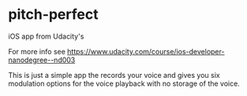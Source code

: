 # pitch-perfect
iOS app from Udacity's 

For more info see https://www.udacity.com/course/ios-developer-nanodegree--nd003

This is just a simple app the records your voice and gives you six modulation options for the voice playback with no storage of the voice.
